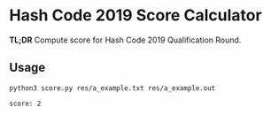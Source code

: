 # Hash Code 2019 Score Calculator

**TL;DR** Compute score for Hash Code 2019 Qualification Round.

## Usage

`python3 score.py res/a_example.txt res/a_example.out`

```
score: 2
```

